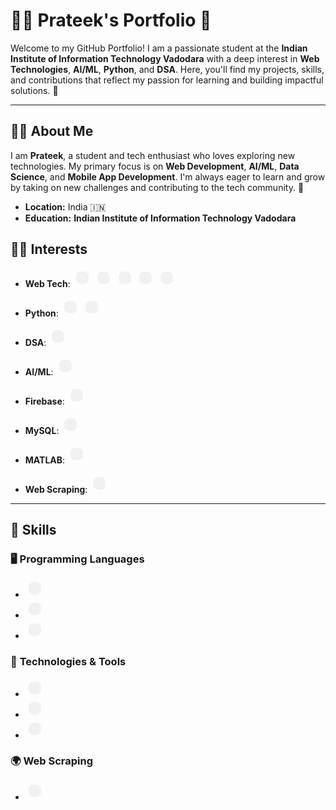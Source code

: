 # 👨‍💻 **Prateek's Portfolio** 🌟

Welcome to my GitHub Portfolio! I am a passionate student at the **Indian Institute of Information Technology Vadodara** with a deep interest in **Web Technologies**, **AI/ML**, **Python**, and **DSA**. Here, you'll find my projects, skills, and contributions that reflect my passion for learning and building impactful solutions. 🚀

---

## 🧑‍💻 **About Me**
I am **Prateek**, a student and tech enthusiast who loves exploring new technologies. My primary focus is on **Web Development**, **AI/ML**, **Data Science**, and **Mobile App Development**. I'm always eager to learn and grow by taking on new challenges and contributing to the tech community. 🌱

- **Location:** India 🇮🇳
- **Education:** **Indian Institute of Information Technology Vadodara**

## 🧑‍💻 **Interests**
- **Web Tech**: 
  <span style="display:inline-block; padding:10px; background-color:#f1f1f1; border-radius:8px; margin:5px;">
    <i class="fab fa-html5" style="font-size: 30px;"></i>
  </span>
  <span style="display:inline-block; padding:10px; background-color:#f1f1f1; border-radius:8px; margin:5px;">
    <i class="fab fa-css3-alt" style="font-size: 30px;"></i>
  </span>
  <span style="display:inline-block; padding:10px; background-color:#f1f1f1; border-radius:8px; margin:5px;">
    <i class="fab fa-js-square" style="font-size: 30px;"></i>
  </span>
  <span style="display:inline-block; padding:10px; background-color:#f1f1f1; border-radius:8px; margin:5px;">
    <i class="fab fa-react" style="font-size: 30px;"></i>
  </span>
  <span style="display:inline-block; padding:10px; background-color:#f1f1f1; border-radius:8px; margin:5px;">
    <i class="fas fa-database" style="font-size: 30px;"></i>
  </span>
  
- **Python**: 
  <span style="display:inline-block; padding:10px; background-color:#f1f1f1; border-radius:8px; margin:5px;">
    <i class="fab fa-python" style="font-size: 30px;"></i>
  </span>
  <span style="display:inline-block; padding:10px; background-color:#f1f1f1; border-radius:8px; margin:5px;">
    <i class="fas fa-cogs" style="font-size: 30px;"></i>
  </span>
  
- **DSA**: 
  <span style="display:inline-block; padding:10px; background-color:#f1f1f1; border-radius:8px; margin:5px;">
    <i class="fas fa-code" style="font-size: 30px;"></i>
  </span>

- **AI/ML**: 
  <span style="display:inline-block; padding:10px; background-color:#f1f1f1; border-radius:8px; margin:5px;">
    <i class="fas fa-brain" style="font-size: 30px;"></i>
  </span>
  
- **Firebase**: 
  <span style="display:inline-block; padding:10px; background-color:#f1f1f1; border-radius:8px; margin:5px;">
    <i class="fab fa-fire" style="font-size: 30px;"></i>
  </span>
  
- **MySQL**: 
  <span style="display:inline-block; padding:10px; background-color:#f1f1f1; border-radius:8px; margin:5px;">
    <i class="fas fa-database" style="font-size: 30px;"></i>
  </span>

- **MATLAB**: 
  <span style="display:inline-block; padding:10px; background-color:#f1f1f1; border-radius:8px; margin:5px;">
    <i class="fab fa-linux" style="font-size: 30px;"></i>
  </span>
  
- **Web Scraping**: 
  <span style="display:inline-block; padding:10px; background-color:#f1f1f1; border-radius:8px; margin:5px;">
    <i class="fas fa-sitemap" style="font-size: 30px;"></i>
  </span>

---

## 💼 **Skills**

### 🖥 **Programming Languages**
- <span style="display:inline-block; padding:10px; background-color:#f1f1f1; border-radius:8px; margin:5px;">
    <i class="fab fa-python" style="font-size: 30px;"></i>
  </span>
- <span style="display:inline-block; padding:10px; background-color:#f1f1f1; border-radius:8px; margin:5px;">
    <i class="fab fa-java" style="font-size: 30px;"></i>
  </span>
- <span style="display:inline-block; padding:10px; background-color:#f1f1f1; border-radius:8px; margin:5px;">
    <i class="fab fa-cuttlefish" style="font-size: 30px;"></i>
  </span>
  
### 🧠 **Technologies & Tools**
- <span style="display:inline-block; padding:10px; background-color:#f1f1f1; border-radius:8px; margin:5px;">
    <i class="fab fa-react" style="font-size: 30px;"></i>
  </span>
- <span style="display:inline-block; padding:10px; background-color:#f1f1f1; border-radius:8px; margin:5px;">
    <i class="fas fa-database" style="font-size: 30px;"></i>
  </span>
- <span style="display:inline-block; padding:10px; background-color:#f1f1f1; border-radius:8px; margin:5px;">
    <i class="fab fa-fire" style="font-size: 30px;"></i>
  </span>
  
### 🌍 **Web Scraping**
- <span style="display:inline-block; padding:10px; background-color:#f1f1f1; border-radius:8px; margin:5px;">
    <i class="fas fa-sitemap" style="font-size: 30px;"></i>
  </span>

